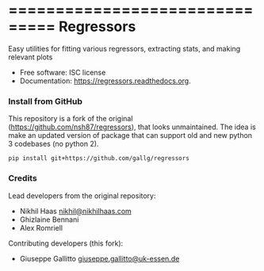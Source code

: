 ===============================
Regressors
===============================

Easy utilities for fitting various regressors, extracting stats, and making relevant plots

* Free software: ISC license
* Documentation: https://regressors.readthedocs.org.


### Install from GitHub

This repository is a fork of the original (https://github.com/nsh87/regressors), that looks unmaintained. 
The idea is make an updated version of package that can support old and new python 3 codebases (no python 2).

    pip install git+https://github.com/gallg/regressors


### Credits

Lead developers from the original repository:

* Nikhil Haas <nikhil@nikhilhaas.com>
* Ghizlaine Bennani
* Alex Romriell

Contributing developers (this fork):

* Giuseppe Gallitto <giuseppe.gallitto@uk-essen.de>
